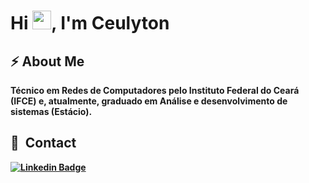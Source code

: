 
<h1 align="left">Hi <img src="https://raw.githubusercontent.com/kaueMarques/kaueMarques/master/hi.gif" height="30px">, I'm Ceulyton</h1>

## ⚡&nbsp;About Me
<b> Técnico em Redes de Computadores pelo Instituto Federal do Ceará (IFCE) e, atualmente, graduado em Análise e desenvolvimento de sistemas (Estácio). <b/>

## 📲 &nbsp;Contact
[![Linkedin Badge](https://img.shields.io/badge/-Ceulyton%20Barroso-C61821?style=flat-square&logo=Linkedin&logoColor=white&link=https://www.linkedin.com/in/ceulyton-barroso/)](https://www.linkedin.com/in/ceulyton-barroso-2786b91aa/) 
